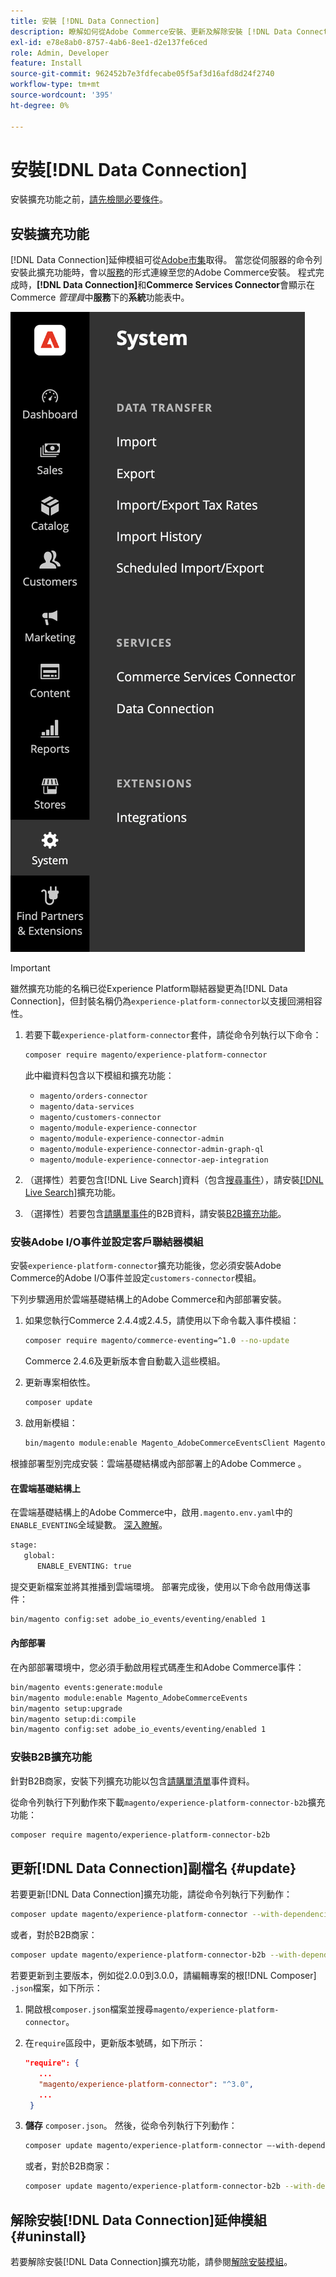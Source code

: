 ```yaml
---
title: 安裝 [!DNL Data Connection]
description: 瞭解如何從Adobe Commerce安裝、更新及解除安裝 [!DNL Data Connection] 擴充功能。
exl-id: e78e8ab0-8757-4ab6-8ee1-d2e137fe6ced
role: Admin, Developer
feature: Install
source-git-commit: 962452b7e3fdfecabe05f5af3d16afd8d24f2740
workflow-type: tm+mt
source-wordcount: '395'
ht-degree: 0%

---
```


# 安裝[!DNL Data Connection]

安裝擴充功能之前，[請先檢閱必要條件](overview.md#prereqs)。

## 安裝擴充功能

[!DNL Data Connection]延伸模組可從[Adobe市集](https://commercemarketplace.adobe.com/magento-experience-platform-connector.html)取得。 當您從伺服器的命令列安裝此擴充功能時，會以[服務](../landing/saas.md)的形式連線至您的Adobe Commerce安裝。 程式完成時，**[!DNL Data Connection]**&#x200B;和&#x200B;**Commerce Services Connector**&#x200B;會顯示在Commerce _管理員_&#x200B;中&#x200B;**服務**&#x200B;下的&#x200B;**系統**&#x200B;功能表中。

![[!DNL Data Connection]延伸模組管理員檢視](assets/epc-adminui.png)

>[!IMPORTANT]
>
>雖然擴充功能的名稱已從Experience Platform聯結器變更為[!DNL Data Connection]，但封裝名稱仍為`experience-platform-connector`以支援回溯相容性。

1. 若要下載`experience-platform-connector`套件，請從命令列執行以下命令：

   ```bash
   composer require magento/experience-platform-connector
   ```

   此中繼資料包含以下模組和擴充功能：

   - `magento/orders-connector`
   - `magento/data-services`
   - `magento/customers-connector`
   - `magento/module-experience-connector`
   - `magento/module-experience-connector-admin`
   - `magento/module-experience-connector-admin-graph-ql`
   - `magento/module-experience-connector-aep-integration`

1. （選擇性）若要包含[!DNL Live Search]資料（包含[搜尋事件](events.md#search-events)），請安裝[[!DNL Live Search]](../live-search/install.md)擴充功能。

1. （選擇性）若要包含[請購單事件](events.md#b2b-events)的B2B資料，請安裝[B2B擴充功能](#install-the-b2b-extension)。

### 安裝Adobe I/O事件並設定客戶聯結器模組

安裝`experience-platform-connector`擴充功能後，您必須安裝Adobe Commerce的Adobe I/O事件並設定`customers-connector`模組。

下列步驟適用於雲端基礎結構上的Adobe Commerce和內部部署安裝。

1. 如果您執行Commerce 2.4.4或2.4.5，請使用以下命令載入事件模組：

   ```bash
   composer require magento/commerce-eventing=^1.0 --no-update
   ```

   Commerce 2.4.6及更新版本會自動載入這些模組。

1. 更新專案相依性。

   ```bash
   composer update
   ```

1. 啟用新模組：

   ```bash
   bin/magento module:enable Magento_AdobeCommerceEventsClient Magento_AdobeCommerceEventsGenerator Magento_AdobeIoEventsClient Magento_AdobeCommerceOutOfProcessExtensibility
   ```

根據部署型別完成安裝：雲端基礎結構或內部部署上的Adobe Commerce 。

#### 在雲端基礎結構上

在雲端基礎結構上的Adobe Commerce中，啟用`.magento.env.yaml`中的`ENABLE_EVENTING`全域變數。 [深入瞭解](https://experienceleague.adobe.com/docs/commerce-cloud-service/user-guide/configure/env/stage/variables-global.html#enable_eventing)。

```bash
stage:
   global:
      ENABLE_EVENTING: true
```

提交更新檔案並將其推播到雲端環境。 部署完成後，使用以下命令啟用傳送事件：

```bash
bin/magento config:set adobe_io_events/eventing/enabled 1
```

#### 內部部署

在內部部署環境中，您必須手動啟用程式碼產生和Adobe Commerce事件：

```bash
bin/magento events:generate:module
bin/magento module:enable Magento_AdobeCommerceEvents
bin/magento setup:upgrade
bin/magento setup:di:compile
bin/magento config:set adobe_io_events/eventing/enabled 1
```

### 安裝B2B擴充功能

針對B2B商家，安裝下列擴充功能以包含[請購單清單](events.md#b2b-events)事件資料。

從命令列執行下列動作來下載`magento/experience-platform-connector-b2b`擴充功能：

```bash
composer require magento/experience-platform-connector-b2b
```

## 更新[!DNL Data Connection]副檔名 {#update}

若要更新[!DNL Data Connection]擴充功能，請從命令列執行下列動作：

```bash
composer update magento/experience-platform-connector --with-dependencies
```

或者，對於B2B商家：

```bash
composer update magento/experience-platform-connector-b2b --with-dependencies
```

若要更新到主要版本，例如從2.0.0到3.0.0，請編輯專案的根[!DNL Composer] `.json`檔案，如下所示：

1. 開啟根`composer.json`檔案並搜尋`magento/experience-platform-connector`。

1. 在`require`區段中，更新版本號碼，如下所示：

   ```json
   "require": {
      ...
      "magento/experience-platform-connector": "^3.0",
      ...
    }
   ```

1. **儲存** `composer.json`。 然後，從命令列執行下列動作：

   ```bash
   composer update magento/experience-platform-connector –-with-dependencies
   ```

   或者，對於B2B商家：

   ```bash
   composer update magento/experience-platform-connector-b2b --with-dependencies
   ```

## 解除安裝[!DNL Data Connection]延伸模組 {#uninstall}

若要解除安裝[!DNL Data Connection]擴充功能，請參閱[解除安裝模組](https://experienceleague.adobe.com/docs/commerce-operations/installation-guide/tutorials/uninstall-modules.html)。
